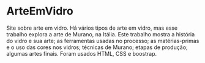# ArteEmVidro
Site sobre arte em vidro.
Há vários tipos de arte em vidro, mas esse trabalho explora a arte de Murano, na Itália.
Este trabalho mostra a história do vidro e sua arte; as ferramentas usadas no processo; as matérias-primas e o uso das cores nos vidros; técnicas de Murano; etapas de produção; algumas artes finais.
Foram usados HTML, CSS e boostrap.

